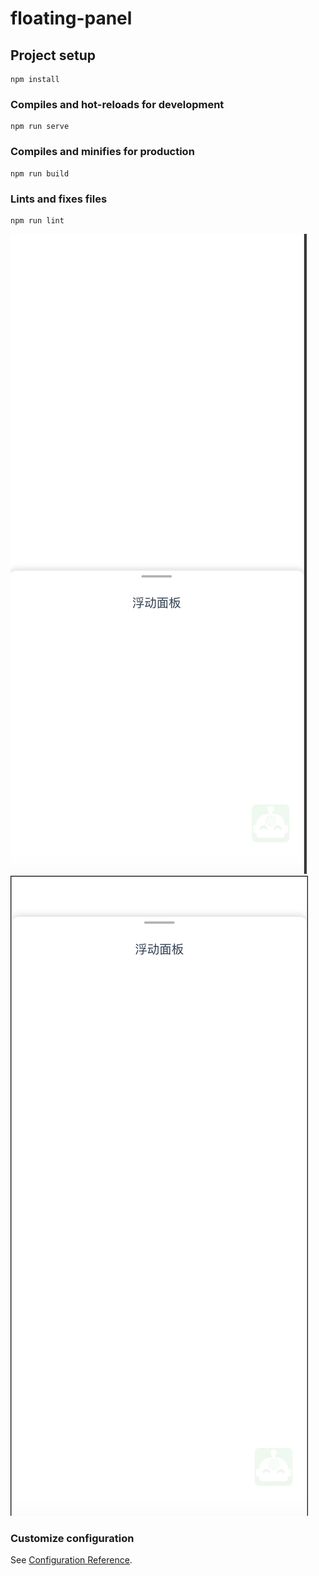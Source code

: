 # floating-panel

## Project setup

```
npm install
```

### Compiles and hot-reloads for development

```
npm run serve
```

### Compiles and minifies for production

```
npm run build
```

### Lints and fixes files

```
npm run lint
```

![alt text](image.png)
![alt text](image-1.png)

### Customize configuration

See [Configuration Reference](https://cli.vuejs.org/config/).
